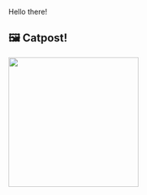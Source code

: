 Hello there!



## 🖼️ Catpost!

<sub>
    <img src="https://cdn2.thecatapi.com/images/MTU4MTA1Mg.jpg" height="256">
</sub>

